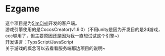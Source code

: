 # Ezgame

这个项目是为[SimCivil](https://github.com/tcz717/SimCivil)开发的客户端。  
游戏引擎使用的是CocosCreator(v1.9.0)（不用unity是因为开发目的是2d游戏，ccc够用了，但主要原因还是因为我一直想试试这个引擎~)  
开发语言：TypsScript/JavaScript  
关于游戏的概念可以去看看服务端那边项目的说明~  
